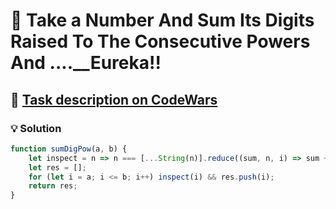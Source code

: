 # 📝 Take a Number And Sum Its Digits Raised To The Consecutive Powers And ....__Eureka!!

## 🔗 [Task description on CodeWars](https://www.codewars.com/kata/5626b561280a42ecc50000d1)

### 💡 Solution

```javascript
function sumDigPow(a, b) {
    let inspect = n => n === [...String(n)].reduce((sum, n, i) => sum + n ** (i + 1), 0);
    let res = [];
    for (let i = a; i <= b; i++) inspect(i) && res.push(i);
    return res;
}
```
